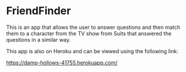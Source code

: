 # FriendFinder

This is an app that allows the user to answer questions and then match them to a character from the TV show from Suits that answered the questions in a similar way.

This app is also on Heroku and can be viewed using the following link:

https://damp-hollows-41755.herokuapp.com/